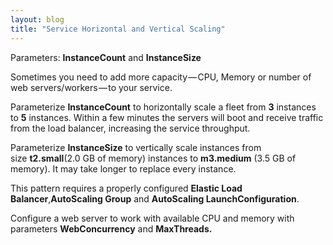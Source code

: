```yaml
---
layout: blog
title: "Service Horizontal and Vertical Scaling"
---
```

Parameters: **InstanceCount** and **InstanceSize**  

Sometimes you need to add more capacity — CPU, Memory or number of web servers/workers — to your service.

Parameterize **InstanceCount** to horizontally scale a fleet from **3** instances to **5** instances. Within a few minutes the servers will boot and receive traffic from the load balancer, increasing the service throughput.

Parameterize **InstanceSize** to vertically scale instances from size **t2.small**(2.0 GB of memory) instances to **m3.medium** (3.5 GB of memory). It may take longer to replace every instance.

This pattern requires a properly configured **Elastic Load Balancer**,**AutoScaling Group** and **AutoScaling LaunchConfiguration**.

Configure a web server to work with available CPU and memory with parameters **WebConcurrency** and **MaxThreads.**
